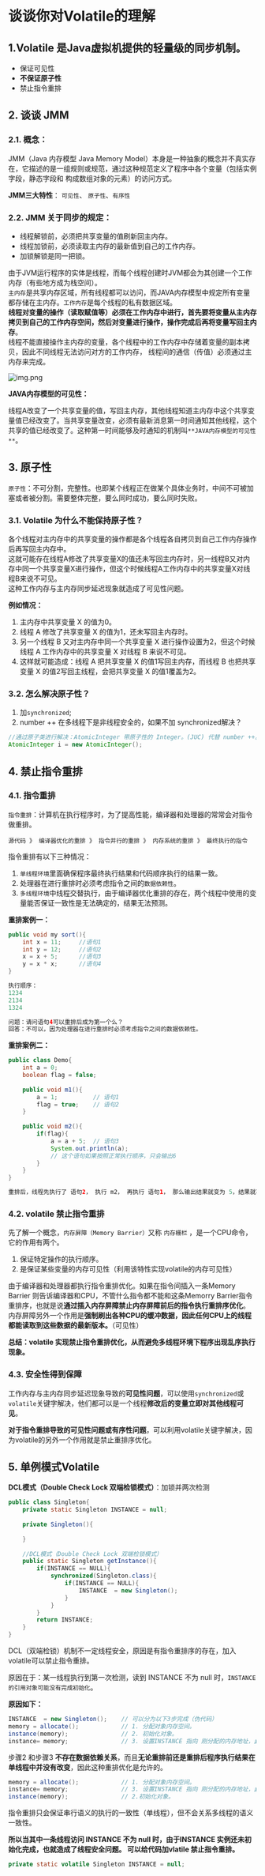 # 谈谈你对Volatile的理解
## 1.Volatile 是Java虚拟机提供的轻量级的同步机制。
- 保证可见性
- **不保证原子性**
- 禁止指令重排

## 2. 谈谈 JMM
### 2.1. 概念：
JMM（Java 内存模型 Java Memory Model）本身是一种抽象的概念并不真实存在，它描述的是一组规则或规范，通过这种规范定义了程序中各个变量（包括实例字段，静态字段和 构成数组对象的元素）的访问方式。

**JMM三大特性**： `可见性`、 `原子性`、`有序性`

### 2.2. JMM 关于同步的规定：
- 线程解锁前，必须把共享变量的值刷新回主内存。
- 线程加锁前，必须读取主内存的最新值到自己的工作内存。
- 加锁解锁是同一把锁。

由于JVM运行程序的实体是线程，而每个线程创建时JVM都会为其创建一个工作内存（有些地方成为栈空间）。<br/>
`主内存`是共享内存区域，所有线程都可以访问，而JAVA内存模型中规定所有变量都存储在主内存。`工作内存`是每个线程的私有数据区域。<br/>
**线程对变量的操作（读取赋值等）必须在工作内存中进行，首先要将变量从主内存拷贝到自己的工作内存空间，然后对变量进行操作，操作完成后再将变量写回主内存**。<br/>
线程不能直接操作主内存的变量，各个线程中的工作内存中存储着变量的副本拷贝，因此不同线程无法访问对方的工作内存， 线程间的通信（传值）必须通过主内存来完成。

![img.png](image/img.png)

**JAVA内存模型的可见性：**

线程A改变了一个共享变量的值，写回主内存，其他线程知道主内存中这个共享变量值已经改变了。当共享变量改变，必须有最新消息第一时间通知其他线程，这个共享的值已经改变了。这种第一时间能够及时通知的机制叫`**JAVA内存模型的可见性**`。


## 3. 原子性
`原子性`：不可分割，完整性。也即某个线程正在做某个具体业务时，中间不可被加塞或者被分割。需要整体完整，要么同时成功，要么同时失败。

### 3.1. Volatile 为什么不能保持原子性？

各个线程对主内存中的共享变量的操作都是各个线程各自拷贝到自己工作内存操作后再写回主内存中。<br/>
这就可能存在线程A修改了共享变量X的值还未写回主内存时，另一线程B又对内存中同一个共享变量X进行操作，但这个时候线程A工作内存中的共享变量X对线程B来说不可见。<br/>
这种工作内存与主内存同步延迟现象就造成了可见性问题。

**例如情况：**
1. 主内存中共享变量 X 的值为0。
2. 线程 A 修改了共享变量 X 的值为1，还未写回主内存时。
3. 另一个线程 B 又对主内存中同一个共享变量 X 进行操作设置为2，但这个时候线程 A 工作内存中的共享变量 X 对线程 B 来说不可见。
4. 这样就可能造成：线程 A 把共享变量 X 的值1写回主内存，而线程 B 也把共享变量 X 的值2写回主线程，会把共享变量 X 的值1覆盖为2。

### 3.2. 怎么解决原子性？
1. 加`synchronized`;
2. number ++ 在多线程下是非线程安全的，如果不加 synchronized解决？
```java
//通过原子类进行解决：AtomicInteger 带原子性的 Integer。(JUC) 代替 number ++。
AtomicInteger i = new AtomicInteger();
```

## 4. 禁止指令重排
### 4.1. 指令重排
`指令重排`：计算机在执行程序时，为了提高性能，编译器和处理器的常常会对指令做重排。
```
源代码 》 编译器优化的重排 》 指令并行的重排 》 内存系统的重排 》 最终执行的指令
```

指令重排有以下三种情况：
1. `单线程环境`里面确保程序最终执行结果和代码顺序执行的结果一致。
2. 处理器在进行重排时必须考虑指令之间的`数据依赖性`。
3. `多线程环境`中线程交替执行，由于编译器优化重排的存在，两个线程中使用的变量能否保证一致性是无法确定的，结果无法预测。


**重排案例一：**
```java
public void my sort(){
    int x = 11;     //语句1
    int y = 12;     //语句2
    x = x + 5;      //语句3
    y = x * x;      //语句4
}

执行顺序：
1234
2134
1324

问题：请问语句4可以重排后成为第一个么？
回答：不可以，因为处理器在进行重排时必须考虑指令之间的数据依赖性。
```

**重排案例二：**
```java
public class Demo{
    int a = 0;
    boolean flag = false;
    
    public void m1(){
        a = 1;          // 语句1
        flag = true;    // 语句2
    }
    
    public void m2(){
        if(flag){
            a = a + 5;  // 语句3
            System.out.println(a);
            // 这个语句如果按照正常执行顺序，只会输出6
        }
    }
}

重排后，线程先执行了 语句2， 执行 m2， 再执行 语句1， 那么输出结果就变为 5，结果就不正确。
```


### 4.2. volatile 禁止指令重排

先了解一个概念，`内存屏障（Memory Barrier）`又称 `内存栅栏` ，是一个CPU命令，它的作用有两个。
1. 保证特定操作的执行顺序。
2. 是保证某些变量的内存可见性（利用该特性实现volatile的内存可见性）

由于编译器和处理器都执行指令重排优化。如果在指令间插入一条Memory Barrier 则告诉编译器和CPU，不管什么指令都不能和这条Memorry Barrier指令重排序，也就是说**通过插入内存屏障禁止内存屏障前后的指令执行重排序优化**。<br/>
内存屏障另外一个作用是**强制刷出各种CPU的缓冲数据，因此任何CPU上的线程都能读取到这些数据的最新版本。**（可见性）

**总结：volatile 实现禁止指令重排优化，从而避免多线程环境下程序出现乱序执行现象。**

### 4.3. 安全性得到保障

工作内存与主内存同步延迟现象导致的**可见性问题**，可以使用`synchronized`或`volatile`关键字解决，他们都可以是一个线程**修改后的变量立即对其他线程可见**。<br/>

**对于指令重排导致的可见性问题或有序性问题**，可以利用volatile关键字解决，因为volatile的另外一个作用就是禁止重排序优化。


## 5. 单例模式Volatile
**DCL模式（Double Check Lock 双端检锁模式）**：加锁并两次检测
```java
public class Singleton{ 
    private static Singleton INSTANCE = null;
    
    private Singleton(){
        
    }
    
    //DCL模式（Double Check Lock 双端检锁模式）
    public static Singleton getInstance(){
        if(INSTANCE == NULL){
            synchronized(Singleton.class){
                if(INSTANCE == NULL){
                    INSTANCE  = new Singleton();
                }
            }
        }
        return INSTANCE;
    }   
}
```

DCL（双端检锁）机制不一定线程安全，原因是有指令重排序的存在，加入volatile可以禁止指令重排。

原因在于：某一线程执行到第一次检测，读到 INSTANCE 不为 null 时，`INSTANCE 的引用对象可能没有完成初始化`。

**原因如下：**
```java
INSTANCE  = new Singleton();    // 可以分为以下3步完成（伪代码）
memory = allocate(); 	        // 1. 分配对象内存空间。
instance(memory);               // 2. 初始化对象。
instance= memory;               // 3. 设置INSTANCE 指向 刚分配的内存地址，此时 instance !=  null。
```

步骤2 和步骤3 **不存在数据依赖关系**，而且**无论重排前还是重排后程序执行结果在单线程中并没有改变**，因此这种重排优化是允许的。

```java
memory = allocate();            // 1. 分配对象内存空间。
instance= memory;               // 3. 设置INSTANCE 指向 刚分配的内存地址，此时 instance !=  null，但是对象还未初始化完成！
instance(memory);               // 2.初始化对象。
```

指令重排只会保证串行语义的执行的一致性（单线程），但不会关系多线程的语义一致性。

**所以当其中一条线程访问 INSTANCE 不为 null 时，由于INSTANCE 实例还未初始化完成，也就造成了线程安全问题。
可以给代码加vlatile 禁止指令重排。**

```java
private static volatile Singleton INSTANCE = null;
```
